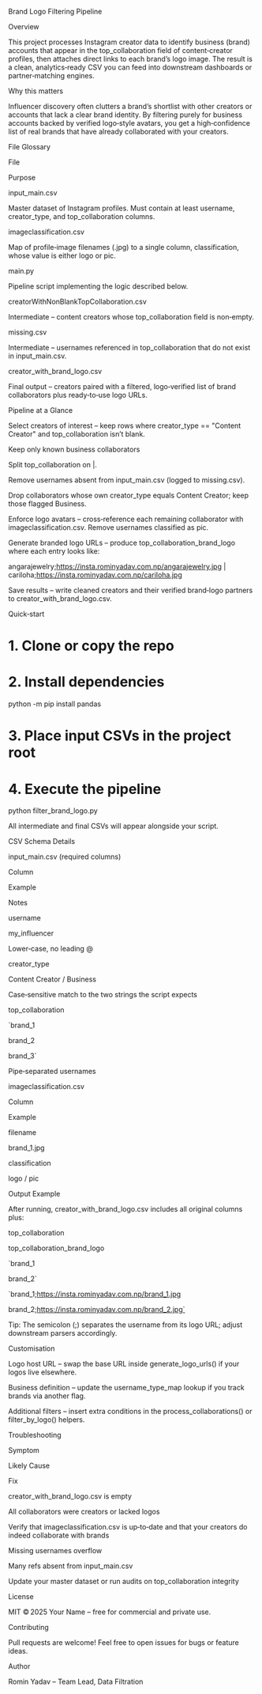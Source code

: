 Brand Logo Filtering Pipeline

Overview

This project processes Instagram creator data to identify business (brand) accounts that appear in the top_collaboration field of content‑creator profiles, then attaches direct links to each brand’s logo image. The result is a clean, analytics‑ready CSV you can feed into downstream dashboards or partner‑matching engines.

Why this matters

Influencer discovery often clutters a brand’s shortlist with other creators or accounts that lack a clear brand identity. By filtering purely for business accounts backed by verified logo‑style avatars, you get a high‑confidence list of real brands that have already collaborated with your creators.

File Glossary

File

Purpose

input_main.csv

Master dataset of Instagram profiles. Must contain at least username, creator_type, and top_collaboration columns.

imageclassification.csv

Map of profile‑image filenames (<username>.jpg) to a single column, classification, whose value is either logo or pic.

main.py

Pipeline script implementing the logic described below.

creatorWithNonBlankTopCollaboration.csv

Intermediate – content creators whose top_collaboration field is non‑empty.

missing.csv

Intermediate – usernames referenced in top_collaboration that do not exist in input_main.csv.

creator_with_brand_logo.csv

Final output – creators paired with a filtered, logo‑verified list of brand collaborators plus ready‑to‑use logo URLs.

Pipeline at a Glance

Select creators of interest – keep rows where creator_type == "Content Creator" and top_collaboration isn’t blank.

Keep only known business collaborators

Split top_collaboration on |.

Remove usernames absent from input_main.csv (logged to missing.csv).

Drop collaborators whose own creator_type equals Content Creator; keep those flagged Business.

Enforce logo avatars – cross‑reference each remaining collaborator with imageclassification.csv. Remove usernames classified as pic.

Generate branded logo URLs – produce top_collaboration_brand_logo where each entry looks like:

angarajewelry;https://insta.rominyadav.com.np/angarajewelry.jpg | cariloha;https://insta.rominyadav.com.np/cariloha.jpg

Save results – write cleaned creators and their verified brand‑logo partners to creator_with_brand_logo.csv.

Quick‑start

# 1. Clone or copy the repo
# 2. Install dependencies
python -m pip install pandas

# 3. Place input CSVs in the project root
# 4. Execute the pipeline
python filter_brand_logo.py

All intermediate and final CSVs will appear alongside your script.

CSV Schema Details

input_main.csv (required columns)

Column

Example

Notes

username

my_influencer

Lower‑case, no leading @

creator_type

Content Creator / Business

Case‑sensitive match to the two strings the script expects

top_collaboration

`brand_1

brand_2

brand_3`

Pipe‑separated usernames

imageclassification.csv

Column

Example

filename

brand_1.jpg

classification

logo / pic

Output Example

After running, creator_with_brand_logo.csv includes all original columns plus:

top_collaboration

top_collaboration_brand_logo

`brand_1

brand_2`

`brand_1;https://insta.rominyadav.com.np/brand_1.jpg

brand_2;https://insta.rominyadav.com.np/brand_2.jpg`

Tip: The semicolon (;) separates the username from its logo URL; adjust downstream parsers accordingly.

Customisation

Logo host URL – swap the base URL inside generate_logo_urls() if your logos live elsewhere.

Business definition – update the username_type_map lookup if you track brands via another flag.

Additional filters – insert extra conditions in the process_collaborations() or filter_by_logo() helpers.

Troubleshooting

Symptom

Likely Cause

Fix

creator_with_brand_logo.csv is empty

All collaborators were creators or lacked logos

Verify that imageclassification.csv is up‑to‑date and that your creators do indeed collaborate with brands

Missing usernames overflow

Many refs absent from input_main.csv

Update your master dataset or run audits on top_collaboration integrity

License

MIT © 2025 Your Name – free for commercial and private use.

Contributing

Pull requests are welcome! Feel free to open issues for bugs or feature ideas.

Author

Romin Yadav – Team Lead, Data Filtration